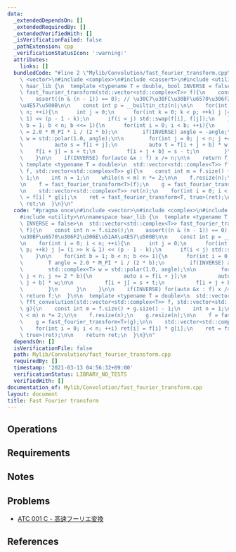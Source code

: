 ```yaml
---
data:
  _extendedDependsOn: []
  _extendedRequiredBy: []
  _extendedVerifiedWith: []
  _isVerificationFailed: false
  _pathExtension: cpp
  _verificationStatusIcon: ':warning:'
  attributes:
    links: []
  bundledCode: "#line 2 \"Mylib/Convolution/fast_fourier_transform.cpp\"\n#include\
    \ <vector>\n#include <complex>\n#include <cassert>\n#include <utility>\n\nnamespace\
    \ haar_lib {\n  template <typename T = double, bool INVERSE = false>\n  std::vector<std::complex<T>>\
    \ fast_fourier_transform(std::vector<std::complex<T>> f){\n    const int n = f.size();\n\
    \    assert((n & (n - 1)) == 0); // \u30C7\u30FC\u30BF\u6570\u306F2\u306E\u51AA\
    \u4E57\u500B\n\n    const int p = __builtin_ctz(n);\n\n    for(int i = 0; i <\
    \ n; ++i){\n      int j = 0;\n      for(int k = 0; k < p; ++k) j |= (i >> k &\
    \ 1) << (p - 1 - k);\n      if(i < j) std::swap(f[i], f[j]);\n    }\n\n    for(int\
    \ b = 1; b < n; b <<= 1){\n      for(int i = 0; i < b; ++i){\n        T angle\
    \ = 2.0 * M_PI * i / (2 * b);\n        if(INVERSE) angle = -angle;\n        std::complex<T>\
    \ w = std::polar(1.0, angle);\n\n        for(int j = 0; j < n; j += 2 * b){\n\
    \          auto s = f[i + j];\n          auto t = f[i + j + b] * w;\n\n      \
    \    f[i + j] = s + t;\n          f[i + j + b] = s - t;\n        }\n      }\n\
    \    }\n\n    if(INVERSE) for(auto &x : f) x /= n;\n\n    return f;\n  }\n\n \
    \ template <typename T = double>\n  std::vector<std::complex<T>> fft_convolution(std::vector<std::complex<T>>\
    \ f, std::vector<std::complex<T>> g){\n    const int m = f.size() + g.size() -\
    \ 1;\n    int n = 1;\n    while(n < m) n *= 2;\n\n    f.resize(n);\n    g.resize(n);\n\
    \n    f = fast_fourier_transform<T>(f);\n    g = fast_fourier_transform<T>(g);\n\
    \n    std::vector<std::complex<T>> ret(n);\n    for(int i = 0; i < n; ++i) ret[i]\
    \ = f[i] * g[i];\n    ret = fast_fourier_transform<T, true>(ret);\n\n    return\
    \ ret;\n  }\n}\n"
  code: "#pragma once\n#include <vector>\n#include <complex>\n#include <cassert>\n\
    #include <utility>\n\nnamespace haar_lib {\n  template <typename T = double, bool\
    \ INVERSE = false>\n  std::vector<std::complex<T>> fast_fourier_transform(std::vector<std::complex<T>>\
    \ f){\n    const int n = f.size();\n    assert((n & (n - 1)) == 0); // \u30C7\u30FC\
    \u30BF\u6570\u306F2\u306E\u51AA\u4E57\u500B\n\n    const int p = __builtin_ctz(n);\n\
    \n    for(int i = 0; i < n; ++i){\n      int j = 0;\n      for(int k = 0; k <\
    \ p; ++k) j |= (i >> k & 1) << (p - 1 - k);\n      if(i < j) std::swap(f[i], f[j]);\n\
    \    }\n\n    for(int b = 1; b < n; b <<= 1){\n      for(int i = 0; i < b; ++i){\n\
    \        T angle = 2.0 * M_PI * i / (2 * b);\n        if(INVERSE) angle = -angle;\n\
    \        std::complex<T> w = std::polar(1.0, angle);\n\n        for(int j = 0;\
    \ j < n; j += 2 * b){\n          auto s = f[i + j];\n          auto t = f[i +\
    \ j + b] * w;\n\n          f[i + j] = s + t;\n          f[i + j + b] = s - t;\n\
    \        }\n      }\n    }\n\n    if(INVERSE) for(auto &x : f) x /= n;\n\n   \
    \ return f;\n  }\n\n  template <typename T = double>\n  std::vector<std::complex<T>>\
    \ fft_convolution(std::vector<std::complex<T>> f, std::vector<std::complex<T>>\
    \ g){\n    const int m = f.size() + g.size() - 1;\n    int n = 1;\n    while(n\
    \ < m) n *= 2;\n\n    f.resize(n);\n    g.resize(n);\n\n    f = fast_fourier_transform<T>(f);\n\
    \    g = fast_fourier_transform<T>(g);\n\n    std::vector<std::complex<T>> ret(n);\n\
    \    for(int i = 0; i < n; ++i) ret[i] = f[i] * g[i];\n    ret = fast_fourier_transform<T,\
    \ true>(ret);\n\n    return ret;\n  }\n}\n"
  dependsOn: []
  isVerificationFile: false
  path: Mylib/Convolution/fast_fourier_transform.cpp
  requiredBy: []
  timestamp: '2021-03-13 04:56:32+09:00'
  verificationStatus: LIBRARY_NO_TESTS
  verifiedWith: []
documentation_of: Mylib/Convolution/fast_fourier_transform.cpp
layout: document
title: Fast Fourier transform
---
```


## Operations

## Requirements

## Notes

## Problems

- [ATC 001 C - 高速フーリエ変換](https://atcoder.jp/contests/atc001/tasks/fft_c)

## References
